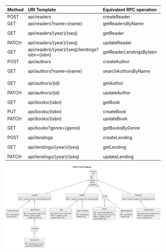 


| Method | URI Template                                  | Equivalent RPC operation | Access                  |                                       
|:-------|:----------------------------------------------|--------------------------|-------------------------|
| POST   | api/readers                                   | createReader             | *Anon*                  |
| GET    | api/readers?name={name}                       | getReadersByName         | Librarian               |
| GET    | api/readers/{year}/{seq}                      | getReader                | Librarian, Reader(Self) |
| PATCH  | api/readers/{year}/{seq}                      | updateReader             | Reader(Self)            |
| GET    | api/readers/{year}/{seq}/lendings?isbn={isbn} | getReaderLendingsByIsbn  | Reader(Self)            |
| POST   | api/authors                                   | createAuthor             | Librarian               |
| GET    | api/authors?name={name}                       | searchAuthorsByName      | Librarian, Reader       |
| GET    | api/authors/{id}                              | getAuthor                | Librarian, Reader       |
| PATCH  | api/authors/{id}                              | updateAuthor             | Librarian               |
| GET    | api/books/{isbn}                              | getBook                  | Librarian, Reader       |
| PUT    | api/books/{isbn}                              | createBook               | Librarian               |
| PATCH  | api/books/{isbn}                              | updateBook               | Librarian               |
| GET    | api/books?genre={genre}                       | getBooksByGenre          | Librarian, Reader       |
| POST   | api/lendings                                  | createLending            | Librarian               |
| GET    | api/lendings/{year}/{seq}                     | getLending               | Librarian, Reader(Self) |
| PATCH  | api/lendings/{year}/{seq}                     | updateLending            | Reader(Self)            |                             |

<img src="RestMapping-PSOFT_G1_Rest_Mapping.svg" alt="Rest Mapping Diagram">